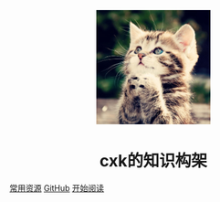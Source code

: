 <p align="center">
<img src="back_img/backg.jpg" width="200" height="200"/>
</p>
<h1 align="center">cxk的知识构架</h1>

[常用资源](https://xkunchen.github.io/)
[GitHub](https://github.com/xkunchen)
[开始阅读](#cxk的知识构架)




